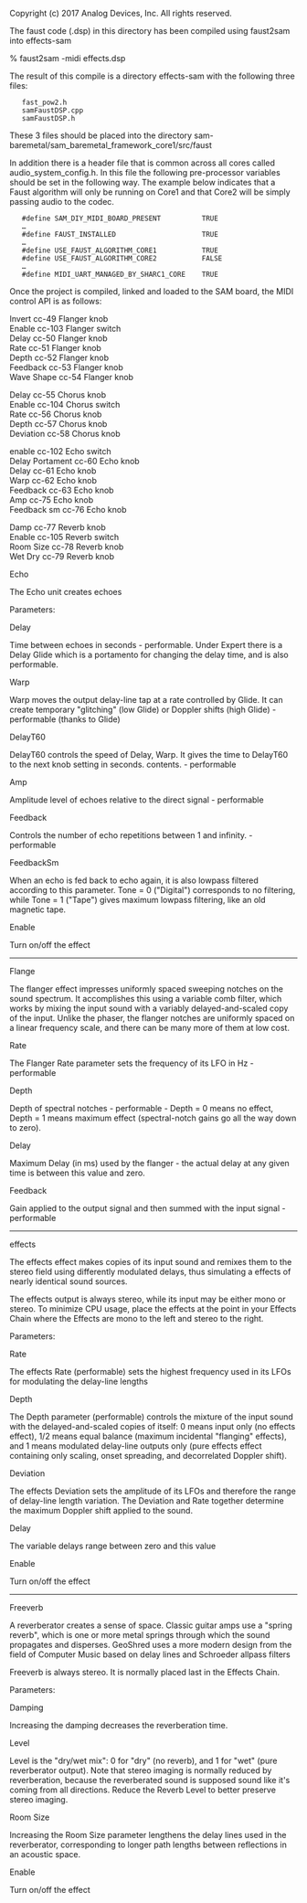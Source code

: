 Copyright (c) 2017 Analog Devices, Inc.  All rights reserved.

The faust code (.dsp) in this directory has been compiled using faust2sam into effects-sam

% faust2sam -midi effects.dsp

The result of this compile is a directory effects-sam with the following three files:

       fast_pow2.h
       samFaustDSP.cpp
       samFaustDSP.h

These 3 files should be placed into the directory sam-baremetal/sam_baremetal_framework_core1/src/faust

In addition there is a header file that is common across all cores called audio_system_config.h.   In this file the following pre-processor variables should be set in the following way.   The example below indicates that a Faust algorithm will only be running on Core1 and that Core2 will be simply passing audio to the codec. 

       #define SAM_DIY_MIDI_BOARD_PRESENT          TRUE
       …
       #define FAUST_INSTALLED                     TRUE
       …
       #define USE_FAUST_ALGORITHM_CORE1           TRUE
       #define USE_FAUST_ALGORITHM_CORE2           FALSE
       …
       #define MIDI_UART_MANAGED_BY_SHARC1_CORE    TRUE

Once the project is compiled, linked and loaded to the SAM board, the MIDI control API is as follows:


Invert		cc-49	Flanger	knob	Enable		cc-103	Flanger	switch	Delay		cc-50	Flanger	knob	Rate		cc-51	Flanger	knob	Depth		cc-52	Flanger	knob	Feedback	cc-53	Flanger	knob	Wave Shape	cc-54	Flanger	knob					Delay		cc-55	Chorus	knob	Enable		cc-104	Chorus	switch	Rate		cc-56	Chorus	knob	Depth		cc-57	Chorus	knob	Deviation	cc-58	Chorus	knob					enable		cc-102	Echo	switch	Delay Portament	cc-60	Echo	knob	Delay		cc-61	Echo	knob	Warp		cc-62	Echo	knob	Feedback	cc-63	Echo	knob	Amp		cc-75	Echo	knob	Feedback sm	cc-76	Echo	knob					Damp		cc-77	Reverb	knob	Enable		cc-105	Reverb	switch	Room Size	cc-78	Reverb	knob	Wet Dry		cc-79	Reverb	knob	



Echo

The Echo unit creates echoes

Parameters:

Delay

Time between echoes in seconds - performable. Under Expert there is a Delay Glide which is a portamento for changing the delay time, and is also performable.

Warp

Warp moves the output delay-line tap at a rate controlled by Glide. It can create temporary "glitching" (low Glide) or Doppler shifts (high Glide) - performable (thanks to Glide)


DelayT60

DelayT60 controls the speed of Delay, Warp. It gives the time to DelayT60 to the next knob setting in seconds. contents. - performable

Amp

Amplitude level of echoes relative to the direct signal - performable

Feedback

Controls the number of echo repetitions between 1 and infinity. - performable

FeedbackSm

When an echo is fed back to echo again, it is also lowpass filtered according to this parameter. Tone = 0 ("Digital") corresponds to no filtering, while Tone = 1 ("Tape") gives maximum lowpass filtering, like an old magnetic tape.

Enable

Turn on/off the effect


----

Flange

The flanger effect impresses uniformly spaced sweeping notches on the sound spectrum. It accomplishes this using a variable comb filter, which works by mixing the input sound with a variably delayed-and-scaled copy of the input. Unlike the phaser, the flanger notches are uniformly spaced on a linear frequency scale, and there can be many more of them at low cost.

Rate

The Flanger Rate parameter sets the frequency of its LFO in Hz - performable


Depth

Depth of spectral notches - performable - Depth = 0 means no effect, Depth = 1 means maximum effect (spectral-notch gains go all the way down to zero).

Delay

Maximum Delay (in ms) used by the flanger - the actual delay at any given time is between this value and zero.

Feedback

Gain applied to the output signal and then summed with the input signal - performable

----

effects

The effects effect makes copies of its input sound and remixes them to the stereo field using differently modulated delays, thus simulating a effects of nearly identical sound sources.

The effects output is always stereo, while its input may be either mono or stereo. To minimize CPU usage, place the effects at the point in your Effects Chain where the Effects are mono to the left and stereo to the right.

Parameters:

Rate

The effects Rate (performable) sets the highest frequency used in its LFOs for modulating the delay-line lengths


Depth

The Depth parameter (performable) controls the mixture of the input sound with the delayed-and-scaled copies of itself: 0 means input only (no effects effect), 1/2 means equal balance (maximum incidental "flanging" effects), and 1 means modulated delay-line outputs only (pure effects effect containing only scaling, onset spreading, and decorrelated Doppler shift).

Deviation

The effects Deviation sets the amplitude of its LFOs and therefore the range of delay-line length variation. The Deviation and Rate together determine the maximum Doppler shift applied to the sound.

Delay

The variable delays range between zero and this value

Enable

Turn on/off the effect


----


Freeverb

A reverberator creates a sense of space. Classic guitar amps use a "spring reverb", which is one or more metal springs through which the sound propagates and disperses. GeoShred uses a more modern design from the field of Computer Music based on delay lines and Schroeder allpass filters

Freeverb is always stereo. It is normally placed last in the Effects Chain.

Parameters:

Damping

Increasing the damping decreases the reverberation time.

Level

Level is the "dry/wet mix": 0 for "dry" (no reverb), and 1 for "wet" (pure reverberator output). Note that stereo imaging is normally reduced by reverberation, because the reverberated sound is supposed sound like it's coming from all directions. Reduce the Reverb Level to better preserve stereo imaging.

Room Size

Increasing the Room Size parameter lengthens the delay lines used in the reverberator, corresponding to longer path lengths between reflections in an acoustic space.

Enable

Turn on/off the effect



